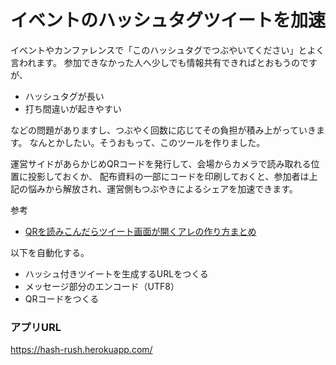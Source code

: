 # イベントのハッシュタグツイートを加速
イベントやカンファレンスで「このハッシュタグでつぶやいてください」とよく言われます。
参加できなかった人へ少しでも情報共有できればとおもうのですが、

- ハッシュタグが長い
- 打ち間違いが起きやすい

などの問題がありますし、つぶやく回数に応じてその負担が積み上がっていきます。
なんとかしたい。そうおもって、このツールを作りました。

運営サイドがあらかじめQRコードを発行して、会場からカメラで読み取れる位置に投影しておくか、
配布資料の一部にコードを印刷しておくと、参加者は上記の悩みから解放され、運営側もつぶやきによるシェアを加速できます。

参考
- [QRを読みこんだらツイート画面が開くアレの作り方まとめ](https://matome.naver.jp/odai/2145647751444573301/2145647915746320903)

以下を自動化する。
- ハッシュ付きツイートを生成するURLをつくる
- メッセージ部分のエンコード（UTF8）
- QRコードをつくる

### アプリURL
https://hash-rush.herokuapp.com/
